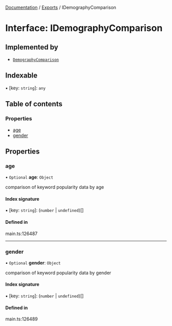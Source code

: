 [Documentation](../README.md) / [Exports](../modules.md) / IDemographyComparison

# Interface: IDemographyComparison

## Implemented by

- [`DemographyComparison`](../classes/DemographyComparison.md)

## Indexable

▪ [key: `string`]: `any`

## Table of contents

### Properties

- [age](IDemographyComparison.md#age)
- [gender](IDemographyComparison.md#gender)

## Properties

### age

• `Optional` **age**: `Object`

comparison of keyword popularity data by age

#### Index signature

▪ [key: `string`]: (`number` \| `undefined`)[]

#### Defined in

main.ts:126487

___

### gender

• `Optional` **gender**: `Object`

comparison of keyword popularity data by gender

#### Index signature

▪ [key: `string`]: (`number` \| `undefined`)[]

#### Defined in

main.ts:126489
